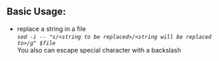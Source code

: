 ## Basic Usage: ##
- replace a string in a file<br>
  *`sed -i -- "s/<string to be replaced>/<string will be replaced to>/g" $file`*<br>
  You also can escape special character with a backslash
